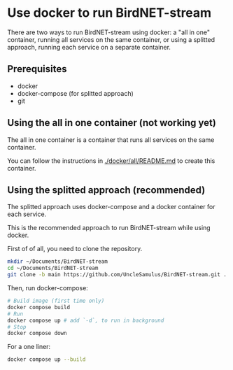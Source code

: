 # Use docker to run BirdNET-stream

There are two ways to run BirdNET-stream using docker: a "all in one" container, running all services on the same container, or using a splitted approach, running each service on a separate container.

## Prerequisites

- docker
- docker-compose (for splitted approach)
- git

## Using the all in one container (not working yet)

The all in one container is a container that runs all services on the same container.

You can follow the instructions in [./docker/all/README.md](./docker/all/README.md) to create this container.

## Using the splitted approach (recommended)

The splitted approach uses docker-compose and a docker container for each service.

This is the recommended approach to run BirdNET-stream while using docker.

First of of all, you need to clone the repository.

```bash
mkdir ~/Documents/BirdNET-stream
cd ~/Documents/BirdNET-stream
git clone -b main https://github.com/UncleSamulus/BirdNET-stream.git .
```

Then, run docker-compose:

```bash
# Build image (first time only)
docker compose build
# Run
docker compose up # add `-d`, to run in background
# Stop
docker compose down
```

For a one liner:
```bash
docker compose up --build
```

